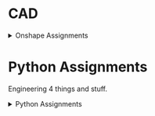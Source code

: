 # CAD
<details>
  <summary>Onshape Assignments</summary>
<details>
<summary>CASTER</summary>
<details>
<summary>Part 1 - Base</summary>

  <p align="center">
  <img width="300" src="https://github.com/JordanHiggins777/Onshape/blob/main/Base.jpg">
</p>
</details>
  <details>
<summary>Part 2 - Mount</summary>
      <p align="center">
  <img width="300" src="https://github.com/JordanHiggins777/Onshape/blob/main/Mount.jpg">
</p>
</details>
  <details>
<summary>Part 3 - Fork</summary>

          
  <img width="300" src="https://github.com/JordanHiggins777/Onshape/blob/main/Fork.jpg">
</p>
</details>
  <details>
<summary>Part 4 - Tire</summary>
          <p align="center">
  <img width="300" src="https://github.com/JordanHiggins777/Onshape/blob/main/Wheel.jpg">
</p>
</details>
  <details>
<summary>Part 5 - Wheel</summary>
          <p align="center">
  <img width="300" src="https://github.com/JordanHiggins777/Onshape/blob/main/Wheel2.jpg">
</p>
</details>
    <details>
<summary>Parts 6-9 Axle, Collar, Bearings</summary>
          <p align="center">
  <img width="300" src="https://github.com/JordanHiggins777/Onshape/blob/main/Axle.jpg">
</p>         
      <p align="center">
  <img width="200" src="https://github.com/JordanHiggins777/Onshape/blob/main/Bearing.jpg">
</p>
</details>
    <details>
<summary>Sub-Assembly</summary>
          <p align="center">
  <img width="300" src="https://github.com/JordanHiggins777/Onshape/blob/main/Sub_Assem.jpg">
</p>
</details>
   <details>
<summary>Final Caster Assembly</summary>
          <p align="center">
  <img width="300" src="https://github.com/JordanHiggins777/Onshape/blob/main/Final_Assem.jpg">
</p>
</details>
</details>
   <details>
<summary>Onshape Challenge</summary>
This is a dropdown with text!
</details>
   <details>
<summary>Dorothy's Dowel Pins</summary>
          <p align="center">
  <img width="300" src="https://github.com/JordanHiggins777/Onshape/blob/main/Frame.jpg">
</p>
</details>
</p>
</details>


# Python Assignments
Engineering 4 things and stuff.
<details>
<summary>Python Assignments</summary>
<details>
<summary>Hello PI</summary>

  Space to write 
</p>
</details>
  <details>
<summary>Get the Pi online</summary>
      Space to write 
</p>
</details>
  <details>
<summary>Python Assignment 0: Hello Python/Dice Roller  </summary>

         
  Space to write 
</p>
</details>
<details>
<summary>Python Assignment 1: Calculator  </summary>

  Space to write 
</p>
</details>
  <details>
<summary>Python Assignment 2: Quadratic Solver  </summary>
      Space to write 
</p>
</details>
  <details>
<summary>Python Assignment 3: Strings and Loops  </summary>

         
  Space to write 
</p>
</details>
